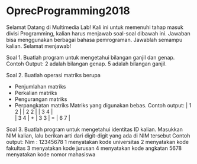 # OprecProgramming2018
Selamat Datang di Multimedia Lab! 
Kali ini untuk memenuhi tahap masuk divisi Programming, kalian harus menjawab soal-soal dibawah ini. 
Jawaban bisa menggunakan berbagai bahasa pemrograman. 
Jawablah semampu kalian. 
Selamat menjawab!


Soal 1.
Buatlah program untuk mengetahui bilangan ganjil dan genap.
Contoh Output:
2 adalah bilangan genap.
5 adalah bilangan ganjil.

Soal 2.
Buatlah operasi matriks berupa
- Penjumlahan matriks
- Perkalian matriks
- Pengurangan matriks
- Perpangkatan matriks
Matriks yang digunakan bebas.
Contoh output:
| 1 2 |   | 2 2 |   | 3 4 |  
| 3 4 | + | 3 3 | = | 6 7 |

Soal 3.
Buatlah program untuk mengetahui identitas ID kalian.
Masukkan NIM kalian, lalu berikan arti dari digit-digit yang ada di NIM tersebut
Contoh output:
Nim : 12345678
1 menyatakan kode universitas
2 menyatakan kode fakultas
3 menyatakan kode jurusan
4 menyatakan kode angkatan
5678 menyatakan kode nomor mahasiswa


